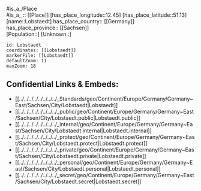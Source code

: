 ﻿---
location: [51.13,12.45] 
mapzoom: [7,12] 
mapmarker: city 
type: City
tags:
- geo/City


SpocWebEntityId: 32060
isDeleted: false
confidential: public

---
#is_a_/Place  
#is_a_ :: [[Place]] 
[has_place_longitude::12.45] 
[has_place_latitude::51.13] 
[name::Lobstaedt] 
has_place_country:: [[Germany]]  
has_place_province:: [[Sachsen]]  
[Population::] 
[Unknown::] 


```leaflet
id: Lobstaedt
coordinates: [[Lobstaedt]] 
markerFile: [[Lobstaedt]] 
defaultZoom: 11 
maxZoom: 18
```


## Confidential Links & Embeds: 
- [[../../../../../../../../_Standards/geo/Continent/Europe/Germany/Germany~East/Sachsen/City/Lobstaedt|Lobstaedt]] 
- [[../../../../../../../../_public/geo/Continent/Europe/Germany/Germany~East/Sachsen/City/Lobstaedt.public|Lobstaedt.public]] 
- [[../../../../../../../../_internal/geo/Continent/Europe/Germany/Germany~East/Sachsen/City/Lobstaedt.internal|Lobstaedt.internal]] 
- [[../../../../../../../../_protect/geo/Continent/Europe/Germany/Germany~East/Sachsen/City/Lobstaedt.protect|Lobstaedt.protect]] 
- [[../../../../../../../../_private/geo/Continent/Europe/Germany/Germany~East/Sachsen/City/Lobstaedt.private|Lobstaedt.private]] 
- [[../../../../../../../../_personal/geo/Continent/Europe/Germany/Germany~East/Sachsen/City/Lobstaedt.personal|Lobstaedt.personal]] 
- [[../../../../../../../../_secret/geo/Continent/Europe/Germany/Germany~East/Sachsen/City/Lobstaedt.secret|Lobstaedt.secret]] 
